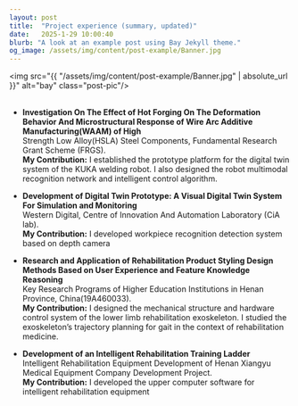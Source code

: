```yaml
---
layout: post
title:  "Project experience (summary, updated)"
date:   2025-1-29 10:00:40
blurb: "A look at an example post using Bay Jekyll theme."
og_image: /assets/img/content/post-example/Banner.jpg
---
```


<img src="{{ "/assets/img/content/post-example/Banner.jpg" | absolute_url }}" alt="bay" class="post-pic"/>
<br />
<br />

- **Investigation On The Effect of Hot Forging On The Deformation Behavior And
Microstructural Response of Wire Arc Additive Manufacturing(WAAM) of High**  
Strength Low Alloy(HSLA) Steel Components, Fundamental Research Grant Scheme (FRGS).  
**My Contribution:** I established the prototype platform for the digital twin
system of the KUKA welding robot. I also designed the robot multimodal recognition network
and intelligent control algorithm.

- **Development of Digital Twin Prototype: A Visual Digital Twin System For Simulation
and Monitoring**  
Western Digital, Centre of Innovation And Automation Laboratory (CiA lab).  
**My Contribution:** I developed workpiece recognition detection system based on depth camera

- **Research and Application of Rehabilitation Product Styling Design Methods Based on
User Experience and Feature Knowledge Reasoning**  
Key Research Programs of Higher Education Institutions in Henan Province, China(19A460033).  
**My Contribution:** I designed the mechanical structure and hardware control system of the
lower limb rehabilitation exoskeleton. I studied the exoskeleton’s trajectory planning for gait in
the context of rehabilitation medicine.

- **Development of an Intelligent Rehabilitation Training Ladder**  
Intelligent Rehabilitation Equipment Development of Henan Xiangyu Medical Equipment Company Development Project.  
**My Contribution:** I developed the upper computer software for intelligent rehabilitation
equipment

